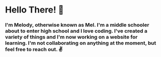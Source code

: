 <!DOCTYPE html>
<html>
  <head>
    <body>
      <h1>Hello There! 👋 </h1>
      <h3>I'm Melody, otherwise known as Mel. I'm a middle schooler about to enter high school and I love coding. I've created a variety of things and I'm now working on a website for learning. I'm not collaborating on anything at the moment, but feel free to reach out. ✌️
    </body>
    </head>
  </html>



<!---
StarHero14/StarHero14 is a ✨ special ✨ repository because its `README.md` (this file) appears on your GitHub profile.
You can click the Preview link to take a look at your changes.
--->


  
